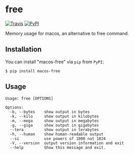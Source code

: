 # free

[![Travis](https://img.shields.io/travis/rust-lang/rust.svg)]()
[![PyPI](https://img.shields.io/pypi/v/nine.svg)](https://pypi.python.org/pypi/macos-free)

Memory usage for macos,  an alternative to free command.

## Installation

You can install "macos-free" via `pip` from `PyPI`:

	$ pip install macos-free
	
## Usage

	Usage: free [OPTIONS]

	Options:
	  -b, --bytes    show output in bytes
	  -k, --kilo     show output in kilobytes
	  -m, --mega     show output in megabytes
	  -g, --giga     show output in gigabytes
	  --tera         show output in terabytes
	  -h, --human    show human-readable output
	  --si           use powers of 1000 not 1024
	  -V, --version  output version information and exit
	  --help         Show this message and exit.


